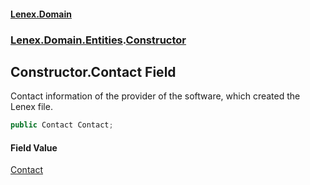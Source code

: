 #### [Lenex.Domain](index.md 'index')
### [Lenex.Domain.Entities](Lenex.Domain.Entities.md 'Lenex.Domain.Entities').[Constructor](Lenex.Domain.Entities.Constructor.md 'Lenex.Domain.Entities.Constructor')

## Constructor.Contact Field

Contact information of the provider of the software, which created the Lenex file.

```csharp
public Contact Contact;
```

#### Field Value
[Contact](Lenex.Domain.Entities.Contact.md 'Lenex.Domain.Entities.Contact')